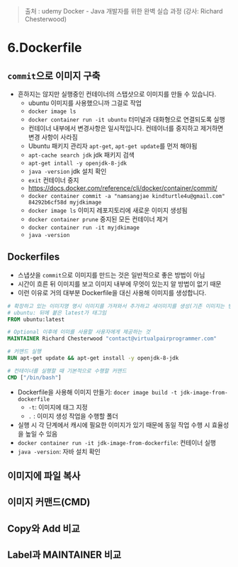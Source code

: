> 출처 : udemy Docker - Java 개발자를 위한 완벽 실습 과정 (강사: Richard Chesterwood)

# 6.Dockerfile
## `commit`으로 이미지 구축
- 흔하지는 않지만 실행중인 컨테이너의 스탭샷으로 이미지를 만들 수 있습니다.
  * ubuntu 이미지를 사용했으니까 그걸로 작업
  * `docker image ls`
  * `docker container run -it ubuntu` 터미널과 대화형으로 연결되도록 실행
  * 컨테이너 내부에서 변경사항은 일시적입니다. 컨테이너를 중지하고 제거하면 변경 사항이 사라짐
  * Ubuntu 패키지 관리자 `apt-get`, `apt-get update`를 먼저 해야됨
  * `apt-cache search jdk` jdk 패키지 검색
  * `apt-get intall -y openjdk-8-jdk`
  * `java -version` jdk 설치 확인
  * `exit` 컨테이너 중지
  * https://docs.docker.com/reference/cli/docker/container/commit/
  * `docker container commit -a "namsangjae kindturtle4u@gmail.com" 84292b6cf58d myjdkimage`
  * `docker image ls` 이미지 레포지토리에 새로운 이미지 생성됨
  * `docker container prune` 중지된 모든 컨테이너 제거
  * `docker container run -it myjdkimage`
  * `java -version`

## Dockerfiles
- 스냅샷을 `commit`으로 이미지를 만드는 것은 일반적으로 좋은 방법이 아님
- 시간이 흐른 뒤 이미지를 보고 이미지 내부에 무엇이 있는지 알 방법이 없기 때문
- 이런 이유로 거의 대부분 Dockerfile을 대신 사용해 이미지를 생성합니다.
```dockerfile
# 확장하고 있는 이미지명 명시 이미지를 가져와서 추가하고 새이미지를 생성(기존 이미지는 변경 불가)
# ubuntu: 뒤에 붙은 latest가 태그임
FROM ubuntu:latest 

# Optional 이후에 이미를 사용할 사용자에게 제공하는 것
MAINTAINER Richard Chesterwood "contact@virtualpairprogrammer.com"

# 커맨드 실행
RUN apt-get update && apt-get install -y openjdk-8-jdk

# 컨테이너를 실행할 때 기본적으로 수행할 커맨드
CMD ["/bin/bash"]
```
- Dockerfile을 사용해 이미지 만들기: `docer image build -t jdk-image-from-dockerfile`
  * `-t`: 이미지에 태그 지정
  * `.` : 이미지 생성 작업을 수행할 폴더
- 실행 시 각 단계에서 캐시에 필요한 이미지가 있기 때문에 동일 작업 수행 시 효율성을 높일 수 있음
- `docker container run -it jdk-image-from-dockerfile`: 컨테이너 실행
- `java -version`: 자바 설치 확인


## 이미지에 파일 복사

## 이미지 커맨드(CMD)

## Copy와 Add 비교

## Label과 MAINTAINER 비교

